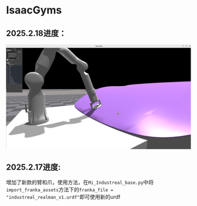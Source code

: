 # IsaacGyms

## 2025.2.18进度：

![chebiao_v1](./src_video/chebiao_v1.png)

## 2025.2.17进度:

增加了新款的臂和爪，使用方法，在`Mi_Industreal_base.py`中将`import_franka_assets`方法下的`franka_file = "industreal_realman_v1.urdf"`即可使用新的urdf

